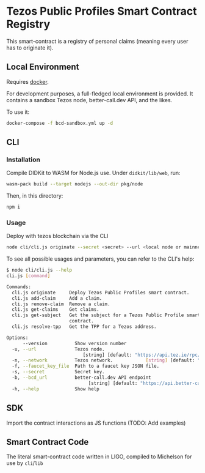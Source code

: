 # Tezos Public Profiles Smart Contract Registry

This smart-contract is a registry of personal claims (meaning every user has to
originate it).

## Local Environment
Requires [docker](https://www.docker.com/get-started).

For development purposes, a full-fledged local environment is provided. It
contains a sandbox Tezos node, better-call.dev API, and the likes. 

To use it:
```bash
docker-compose -f bcd-sandbox.yml up -d
```

## CLI

### Installation
Compile DIDKit to WASM for Node.js use. Under `didkit/lib/web`, run:
```bash
wasm-pack build --target nodejs --out-dir pkg/node
```

Then, in this directory:
```bash
npm i
```

### Usage
Deploy with tezos blockchain via the CLI
```bash
node cli/cli.js originate --secret <secret> --url <local node or mainnet url>
```

To see all possible usages and parameters, you can refer to the CLI's help:
```bash
$ node cli/cli.js --help
cli.js [command]

Commands:
  cli.js originate     Deploy Tezos Public Profiles smart contract.
  cli.js add-claim     Add a claim.
  cli.js remove-claim  Remove a claim.
  cli.js get-claims    Get claims.
  cli.js get-subject   Get the subject for a Tezos Public Profile smart
                       contract.
  cli.js resolve-tpp   Get the TPP for a Tezos address.

Options:
      --version          Show version number                           [boolean]
  -u, --url              Tezos node.
                            [string] [default: "https://api.tez.ie/rpc/mainnet"]
  -n, --network          Tezos network.            [string] [default: "mainnet"]
  -f, --faucet_key_file  Path to a faucet key JSON file.                [string]
  -s, --secret           Secret key.                                    [string]
  -b, --bcd_url          better-call.dev API endpoint
                              [string] [default: "https://api.better-call.dev/"]
  -h, --help             Show help                                     [boolean]
```

## SDK
Import the contract interactions as JS functions
(TODO: Add examples)

## Smart Contract Code
The literal smart-contract code written in LIGO, compiled to Michelson for use
by `cli`/`lib`
